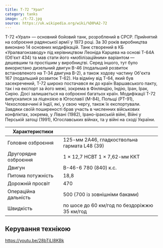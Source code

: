 ```yaml
---
title: Т-72 "Урал"
category: tanks
image: ./t-72.jpg
source: https://uk.wikipedia.org/wiki/%D0%A2-72
---
```


Т-72 «Урал» — основний бойовий танк, розроблений в СРСР. Прийнятий на озброєння радянської армії у 1973 році. За 30 років виробництва виконано 14 основних модифікацій. Танк створений в КБ «Уралвагонзаводу» під керівництвом Леоніда Карцева на основі Т-64А (Об'єкт 434) та мав стати його «мобілізаційним» варіантом — дешевшим та простішим у виробництві. Серед іншого, тут було використано дизельний двигун В-46 (подальший розвиток встановленого на Т-34 двигуна В-2), а також ходову частину Об'єкта 167 (подальший розвиток Т-62). На відміну від Т-64, який був засекречений, Т-72 широко постачався як до країн Варшавського пакту, так і на експорт за його межі, зокрема в Фінляндію, Індію, Іран, Ірак, Сирію. Досі залишається на озброєнні багатьох країн. Модифікації Т-72 випускалися за ліцензією в Югославії (M-84), Польщі (PT-91), Чехословаччині й Індії, які, у свою чергу, також їх експортували. Завдяки своїй поширеності брав участь в численних військових конфліктах, зокрема, у Лівані (1982), Ірано-іракській війні, Війні у Перській затоці (1991), Югославських війнах, та у війні на сході України.

| Характеристики       |                                              |
| -------------------- | -------------------------------------------- |
| Головне озброєння    | 125-мм 2А46, гладкоствольна гармата L48 (39) |
| Другорядне озброєння | 1 × 12,7 НСВТ 1 × 7,62-мм ККТ                |
| Двигун               | В-46-6 780 (840) к.с.                        |
| Питома потужність    | 18,8                                         |
| Дорожній просвіт     | 470                                          |
| Операційна дальність | 500 (700 із зовнішніми баками)               |
| Швидкість            | по шосе до 60 км/год по бездоріжжю 35 км/год |

## Керування технікою

https://youtu.be/28bTiLI8KBk
